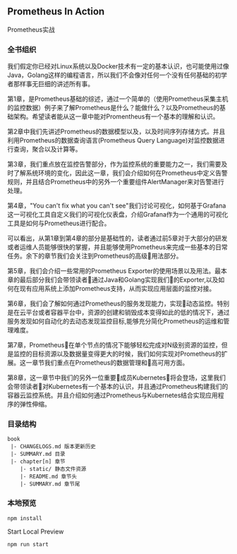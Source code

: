 ## Prometheus In Action

Prometheus实战

### 全书组织

我们假定你已经对Linux系统以及Docker技术有一定的基本认识，也可能使用过像Java，Golang这样的编程语言，所以我们不会像对任何一个没有任何基础的初学者那样事无巨细的讲述所有事。

第1章，是Prometheus基础的综述，通过一个简单的（使用Prometheus采集主机的监控数据）例子来了解Prometheus是什么？能做什么？以及Prometheus的基础架构。希望读者能从这一章中能对Promentheus有一个基本的理解和认识。

第2章中我们先讲述Prometheus的数据模型以及，以及时间序列存储方式。并且利用Prometheus的数据查询语言(Prometheus Query Language)对监控数据进行查询，聚合以及计算等。

第3章，我们重点放在监控告警部分，作为监控系统的重要能力之一，我们需要及时了解系统环境的变化，因此这一章，我们会介绍如何在Prometheus中定义告警规则，并且结合Prometheus中的另外一个重要组件AlertManager来对告警进行处理。

第4章，"You can't fix what you can't see"我们讨论可视化，如何基于Grafana这一可视化工具自定义我们的可视化仪表盘，介绍Grafana作为一个通用的可视化工具是如何与Prometheus进行配合。

可以看出，从第1章到第4章的部分是基础性的，读者通过前5章对于大部分的研发或者运维人员能够很快的掌握，并且能够使用Prometheus来完成一些基本的日常任务。余下的章节我们会关注到Prometheus的高级用法部分。

第5章，我们会介绍一些常用的Prometheus Exporter的使用场景以及用法。最本章的最后部分我们会带领读者通过Java和Golang实现我们的Exporter,以及如何在现有应用系统上添加Prometheus支持，从而实现应用层面的监控对接。

第6章，我们会了解如何通过Prometheus的服务发现能力，实现动态监控。特别是在云平台或者容器平台中，资源的创建和销毁成本变得如此的低的情况下，通过服务发现如何自动化的去动态发现监控目标,能够充分简化Prometheus的运维和管理难度。

第7章，Prometheus在单个节点的情况下能够轻松完成对N级别资源的监控，但是监控的目标资源以及数据量变得更大的时候，我们如何实现对Prometheus的扩展。这一章节我们重点在Prometheus的数据管理和高可用方面。

第8章，这一章节中我们的另外一位重要成员Kubernetes将会登场，这里我们会带领读者对Kubernetes有一个基本的认识，并且通过Prometheus构建我们的容器云监控系统。并且介绍如何通过Prometheus与Kubernetes结合实现应用程序的弹性伸缩。

### 目录结构

```
book
 |- CHANGELOGS.md 版本更新历史
 |- SUMMARY.md 目录
 |- chapter[n] 章节
    |- static/ 静态文件资源
    |- README.md 章节头
    |- SUMMARY.md 章节尾
```

### 本地预览

```
npm install
```

Start Local Preview

```
npm run start
```
